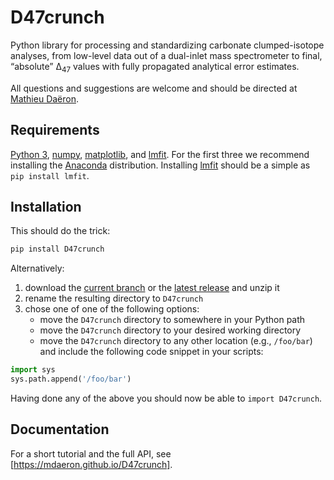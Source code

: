 # D47crunch

Python library for processing and standardizing carbonate clumped-isotope analyses, from low-level data out of a dual-inlet mass spectrometer to final, “absolute” Δ<sub>47</sub> values with fully propagated analytical error estimates.

All questions and suggestions are welcome and should be directed at [Mathieu Daëron](mailto:daeron@lsce.ipsl.fr?subject=[D47crunch]).

## Requirements

[Python 3], [numpy], [matplotlib], and [lmfit]. For the first three we recommend installing the [Anaconda] distribution. Installing [lmfit] should be a simple as `pip install lmfit`.

[Python 3]: https://www.python.org
[numpy]: https://numpy.org
[lmfit]: https://lmfit.github.io
[Anaconda]: https://www.anaconda.com/distribution
[matplotlib]: https://matplotlib.org

## Installation

This should do the trick:

```bash
pip install D47crunch
```

Alternatively:

1. download the [current branch] or the [latest release] and unzip it
2. rename the resulting directory to `D47crunch`
3. chose one of one of the following options:
	+ move the `D47crunch` directory to somewhere in your Python path
	+ move the `D47crunch` directory to your desired working directory
	+ move the `D47crunch` directory to any other location (e.g., `/foo/bar`) and include the following code snippet in your scripts:

```py
import sys
sys.path.append('/foo/bar')
```
Having done any of the above you should now be able to `import D47crunch`.

[current branch]: https://github.com/mdaeron/D47crunch/archive/master.zip
[latest release]: https://github.com/mdaeron/D47crunch/archive/v0.1.zip

## Documentation

For a short tutorial and the full API, see [https://mdaeron.github.io/D47crunch].

[https://mdaeron.github.io/D47crunch]: https://mdaeron.github.io/D47crunch

